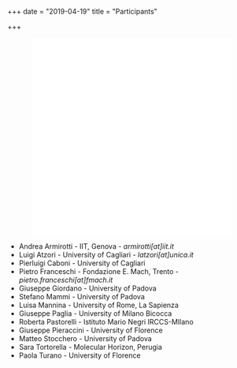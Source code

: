 +++
date = "2019-04-19"
title = "Participants"

+++


<center>
<iframe width="80%" height="400" name="iframe" frameborder="0" src="../map.html"></iframe>
</center>


* Andrea Armirotti  - IIT, Genova - _armirotti[at]iit.it_
* Luigi Atzori - University of Cagliari - _latzori[at]unica.it_
* Pierluigi Caboni - University of Cagliari 
* Pietro Franceschi - Fondazione E. Mach, Trento - _pietro.franceschi[at]fmach.it_
* Giuseppe Giordano -  University of Padova
* Stefano Mammi - University of Padova
* Luisa Mannina - University of Rome, La Sapienza
* Giuseppe Paglia - University of Milano Bicocca
* Roberta Pastorelli - Istituto Mario Negri IRCCS-MIlano
* Giuseppe Pieraccini - University of Florence
* Matteo Stocchero - University of Padova
* Sara Tortorella - Molecular Horizon, Perugia
* Paola Turano - University of Florence

